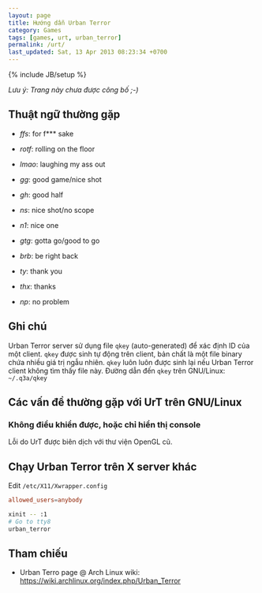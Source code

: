 ```yaml
---
layout: page
title: Hướng dẫn Urban Terror
category: Games
tags: [games, urt, urban_terror]
permalink: /urt/
last_updated: Sat, 13 Apr 2013 08:23:34 +0700
---
```

{% include JB/setup %}

*Lưu ý: Trang này chưa được công bố ;-)*

## Thuật ngữ thường gặp

* *ffs*: for f\*\*\* sake

* *rotf*: rolling on the floor

* *lmao*: laughing my ass out

* *gg*: good game/nice shot

* *gh*: good half

* *ns*: nice shot/no scope

* *n1*: nice one

* *gtg*: gotta go/good to go

* *brb*: be right back

* *ty*: thank you

* *thx*: thanks

* *np*: no problem

## Ghi chú

Urban Terror server sử dụng file `qkey` (auto-generated) để xác định
ID của một client.  `qkey` được sinh tự động trên client, bản chất là
một file binary chứa nhiều giá trị ngẫu nhiên.  `qkey` luôn luôn được
sinh lại nếu Urban Terror client không tìm thấy file này.  Đường dẫn
đến `qkey` trên GNU/Linux: `~/.q3a/qkey`

## Các vấn đề thường gặp với UrT trên GNU/Linux

### Không điều khiển được, hoặc chỉ hiển thị console

Lỗi do UrT được biên dịch với thư viện OpenGL cũ.

## Chạy Urban Terror trên X server khác

Edit `/etc/X11/Xwrapper.config`

```conf
allowed_users=anybody
```

```sh
xinit -- :1
# Go to tty8
urban_terror
```

## Tham chiếu

* Urban Terro page @ Arch Linux wiki: https://wiki.archlinux.org/index.php/Urban_Terror
